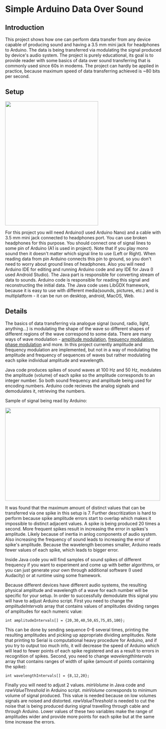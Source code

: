 # Simple Arduino Data Over Sound
## Introduction
  This project shows how one can perform data transfer from any device capable of producing sound and having a 3.5 mm mini jack for headphones to Arduino. 
The data is being transferred via modulating the signal produced by device's audio system. The project is purely educational, its goal is to provide reader 
with some basics of data over sound transferring that is commonly used since 60s in modems. The project can hardly be applied in practice, 
because maximum speed of data transferring achieved is ~80 bits per second.

## Setup

<img src="https://user-images.githubusercontent.com/66104180/209701223-4b9deaf5-bf26-456b-a9e2-286be31ba553.jpg" width="300" height="400" />

For this project you will need Arduino(I used Arduino Nano) and a cable with 3.5 mm mini jack connected to headphones port. You can use broken headphones for this purpose. 
You should connect one of signal lines to some pin of Arduino (A1 is used in project). Note that if you play mono sound then it doesn't matter which 
signal line to use (Left or Right). When reading data from pin Arduino connects this pin to ground, so you don't need to worry about ground lines of headphones.
Also you will need Arduino IDE for editing and running Arduino code and any IDE for Java (I used Android Studio). The Java part is responsible for converting stream of data to sounds. Arduino
code is responsible for reading this signal and reconstructing the initial data. The Java code uses LibGDX framework, because it is easy to use with 
different media(sounds, pictures, etc.) and is multiplatform - it can be run on desktop, android, MacOS, Web. 

## Details

The basics of data transferring via analogue signal (sound, radio, light, anything...) is modulating the shape of the wave so different shapes of different regions of
the wave correspond to some data. There are many ways of wave modulation - [amplitude modulation](https://en.wikipedia.org/wiki/Amplitude_modulation), 
[frequency modulation](https://en.wikipedia.org/wiki/Frequency_modulation), [phase modulation](https://en.wikipedia.org/wiki/Phase_modulation) and more. In this project currently amplitude and frequency modulation are implemented, but not in a way of modulating the amplitude and frequency of sequences of waves but rather modulating each spike individual amplitude and wavelength.  

Java code produces spikes of sound waves at 100 Hz and 50 Hz, modulates the amplitude (volume) of each spike so the amplitude corresponds to an integer number. So both 
sound frequency and amplitude being used for encoding numbers. Arduino code recieves the analog signals and demodulates it, retrieving the numbers.

Sample of signal being read by Arduino:

<img src="https://user-images.githubusercontent.com/66104180/209829329-9a9f7e51-fdc0-4a9d-9d75-36d80e1c1a52.png" width="500" height="300" />

It was found that the maximum amount of distinct values that can be transferred via
one spike in this setup is 7. Further descritization is hard to perform because spike amplitude errors start to overlap which makes it impossible to
distinct adjacent values. A spike is being produced 20 times a second. More frequent spikes result in increasing the error in spikes's amplitude. Likely because of inertia 
in anlog components of audio system. Also increasing the frequency of sound leads to increasing the error of spike's amplitude. Because the wavelength becomes smaller,
Arduino reads fewer values of each spike, which leads to bigger error. 

Inside Java code you will find samples of sound spikes of different frequency if you want to experiment and come up with better algorithms, or you can just generate your own through additional software (I used Audacity) or at runtime using some framework.

Because different devices have different audio systems, the resulting physical amplitude and wavelength of a wave for each number will be specific for your setup. In order to successfully demodulate this signal you will have to adjust Arduino script. 
First you need to change the *amplitudeIntervals* array that contains values of amplitudes dividing ranges of amplitudes for each numeric value:
```
int amplitudeIntervals[] = {20,30,40,50,65,75,85,100};
```
This can be done by sending sequence 0-6 several times, printing the resulting amplitudes and picking up appropriate dividing amplitudes. Note that printing to Serial
is computational heavy procedure for Arduino, and if you try to output too much info, it will decrease the speed of Arduino which will lead to fewer points of each spike registered and as a result to errors in recognition of spikes.
Second, you need to change *wavelengthIntervals* array that contains ranges of width of spike (amount of points containing the spike):
```
int wavelengthIntervals[] = {8,12,20};
```
Finally you will need to adjust 2 values. *minVolume* in Java code and *rawValueThreshold* in Arduino script. *minVolume* corresponds to minimum volume of signal produced. This value is needed because on low volumes signals are noised and distorted. *rawValueThreshold* is needed to cut the noise that is being produced during signal travelling through cable and through Arduino. Lower values of these two variables make the range of amplitudes wider and provide more points for each spike but at the same time increase the errors. 
